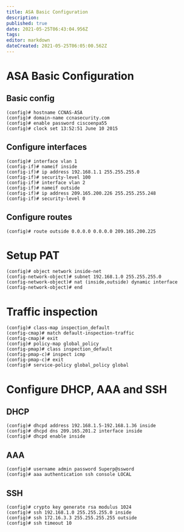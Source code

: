 ```yaml
---
title: ASA Basic Configuration
description: 
published: true
date: 2021-05-25T06:43:04.956Z
tags: 
editor: markdown
dateCreated: 2021-05-25T06:05:00.562Z
---
```


# ASA Basic Configuration
## Basic config

```
(config)# hostname CCNAS-ASA
(config)# domain-name ccnasecurity.com
(config)# enable password ciscoenpa55
(config)# clock set 13:52:51 June 10 2015
```

## Configure interfaces

```
(config)# interface vlan 1
(config-if)# nameif inside
(config-if)# ip address 192.168.1.1 255.255.255.0
(config-if)# security-level 100
(config-if)# interface vlan 2
(config-if)# nameif outside
(config-if)# ip address 209.165.200.226 255.255.255.248
(config-if)# security-level 0
```

## Configure routes

```
(config)# route outside 0.0.0.0 0.0.0.0 209.165.200.225
```

# Setup PAT

```
(config)# object network inside-net
(config-network-object)# subnet 192.168.1.0 255.255.255.0
(config-network-object)# nat (inside,outside) dynamic interface
(config-network-object)# end
```

# Traffic inspection

```
(config)# class-map inspection_default
(config-cmap)# match default-inspection-traffic
(config-cmap)# exit
(config)# policy-map global_policy
(config-pmap)# class inspection_default
(config-pmap-c)# inspect icmp
(config-pmap-c)# exit
(config)# service-policy global_policy global
```

# Configure DHCP, AAA and SSH
## DHCP

```
(config)# dhcpd address 192.168.1.5-192.168.1.36 inside
(config)# dhcpd dns 209.165.201.2 interface inside
(config)# dhcpd enable inside
```

## AAA
```
(config)# username admin password Superp@ssword
(config)# aaa authentication ssh console LOCAL
```

## SSH

```
(config)# crypto key generate rsa modulus 1024
(config)# ssh 192.168.1.0 255.255.255.0 inside
(config)# ssh 172.16.3.3 255.255.255.255 outside
(config)# ssh timeout 10
```